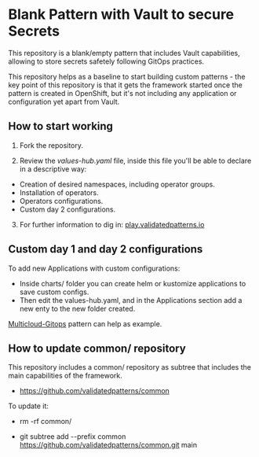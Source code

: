 # Blank Pattern with Vault to secure Secrets

This repository is a blank/empty pattern that includes Vault capabilities, allowing to store secrets safetely following GitOps practices.

This repository helps as a baseline to start building custom patterns - the key point of this repository is that it gets the framework started once the pattern is created in OpenShift, but it's not including any application or configuration yet apart from Vault.

## How to start working

1) Fork the repository.

2) Review the *values-hub.yaml* file, inside this file you'll be able to declare in a descriptive way:
  
  - Creation of desired namespaces, including operator groups.
  - Installation of operators.
  - Operators configurations.
  - Custom day 2 configurations.

3) For further information to dig in: [play.validatedpatterns.io](play.validatedpatterns.io)

## Custom day 1 and day 2 configurations

To add new Applications with custom configurations:

  - Inside charts/ folder you can create helm or kustomize applications to save custom configs.
  - Then edit the values-hub.yaml, and in the Applications section add a new enty to the new folder created.

[Multicloud-Gitops](https://github.com/validatedpatterns/multicloud-gitops) pattern can help as example.

## How to update common/ repository

This repository includes a common/ repository as subtree that includes the main capabilities of the framework.

- https://github.com/validatedpatterns/common

To update it:

- rm -rf common/

- git subtree add --prefix common https://github.com/validatedpatterns/common.git main
